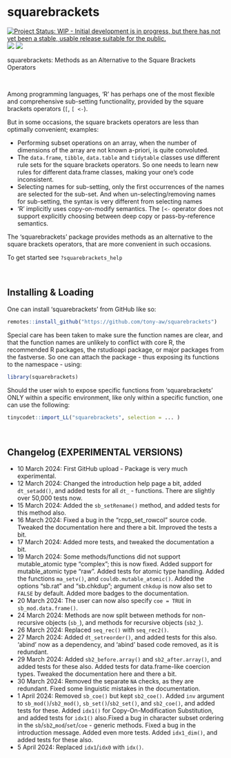 
<!-- README.md is generated from README.Rmd. Please edit that file -->

# squarebrackets

<!-- badges: start -->

[![Project Status: WIP - Initial development is in progress, but there
has not yet been a stable, usable release suitable for the
public.](https://www.repostatus.org/badges/latest/wip.svg)](https://www.repostatus.org/#wip)
[![](https://img.shields.io/badge/lifecycle-experimental-orange.svg)](https://lifecycle.r-lib.org/articles/stages.html#experimental)
[![](https://img.shields.io/badge/ORCID-0000--0001--9498--8379-green.svg)](https://orcid.org/0000-0001-9498-8379)
<!-- badges: end -->

squarebrackets: Methods as an Alternative to the Square Brackets
Operators

 

Among programming languages, ‘R’ has perhaps one of the most flexible
and comprehensive sub-setting functionality, provided by the square
brackets operators (`[`, `[ <-`).

But in some occasions, the square brackets operators are less than
optimally convenient; examples:

- Performing subset operations on an array, when the number of
  dimensions of the array are not known a-priori, is quite convoluted.
- The `data.frame`, `tibble`, `data.table` and `tidytable` classes use
  different rule sets for the square brackets operators. So one needs to
  learn new rules for different data.frame classes, making your one’s
  code inconsistent.
- Selecting names for sub-setting, only the first occurrences of the
  names are selected for the sub-set. And when un-selecting/removing
  names for sub-setting, the syntax is very different from selecting
  names
- ‘R’ implicitly uses copy-on-modify semantics. The `[<-` operator does
  not support explicitly choosing between deep copy or pass-by-reference
  semantics.

The ‘squarebrackets’ package provides methods as an alternative to the
square brackets operators, that are more convenient in such occasions.

To get started see `?squarebrackets_help`

 

## Installing & Loading

One can install ‘squarebrackets’ from GitHub like so:

``` r
remotes::install_github("https://github.com/tony-aw/squarebrackets")
```

Special care has been taken to make sure the function names are clear,
and that the function names are unlikely to conflict with core R, the
recommended R packages, the rstudioapi package, or major packages from
the fastverse. So one can attach the package - thus exposing its
functions to the namespace - using:

``` r
library(squarebrackets)
```

Should the user wish to expose specific functions from ‘squarebrackets’
ONLY within a specific environment, like only within a specific
function, one can use the following:

``` r
tinycodet::import_LL("squarebrackets", selection = ... )
```

 

## Changelog (EXPERIMENTAL VERSIONS)

- 10 March 2024: First GitHub upload - Package is very much
  experimental.
- 12 March 2024: Changed the introduction help page a bit, added
  `dt_setadd()`, and added tests for all `dt_` - functions. There are
  slightly over 50,000 tests now.
- 15 March 2024: Added the `sb_setRename()` method, and added tests for
  this method also.
- 16 March 2024: Fixed a bug in the “rcpp_set_rowcol” source code.
  Tweaked the documentation here and there a bit. Improved the tests a
  bit.
- 17 March 2024: Added more tests, and tweaked the documentation a bit.
- 19 March 2024: Some methods/functions did not support mutable_atomic
  type “complex”; this is now fixed. Added support for mutable_atomic
  type “raw”. Added tests for atomic type handling. Added the functions
  `ma_setv()`, and `couldb.mutable_atomic()`. Added the options “sb.rat”
  and “sb.chkdup”; argument `chkdup` is now also set to `FALSE` by
  default. Added more badges to the documentation.
- 20 March 2024: The user can now also specify `coe = TRUE` in
  `sb_mod.data.frame()`.
- 24 March 2024: Methods are now split between methods for non-recursive
  objects (`sb_`), and methods for recursive objects (`sb2_`).
- 26 March 2024: Replaced `seq_rec()` with `seq_rec2()`.
- 27 March 2024: Added `dt_setreorder()`, and added tests for this also.
  ‘abind’ now as a dependency, and ‘abind’ based code removed, as it is
  redundant.
- 29 March 2024: Added `sb2_before.array()` and `sb2_after.array()`, and
  added tests for these also. Added tests for data.frame-like coercion
  types. Tweaked the documentation here and there a bit.
- 30 March 2024: Removed the separate `NA` checks, as they are
  redundant. Fixed some linguistic mistakes in the documentation.
- 1 April 2024: Removed `sb_coe()` but kept `sb2_coe()`. Added `inv`
  argument to `sb_mod()`/`sb2_mod()`, `sb_set()`/`sb2_set()`, and
  `sb2_coe()`, and added tests for these. Added `idx1()` for
  Copy-On-Modification Substitution, and added tests for `idx1()`
  also.Fixed a bug in character subset ordering in the
  `sb`/`sb2`\_`mod`/`set`/`coe` - generic methods. Fixed a bug in the
  introduction message. Added even more tests. Added `idx1_dim()`, and
  added tests for these also.
- 5 April 2024: Replaced `idx1`/`idx0` with `idx()`.

 
